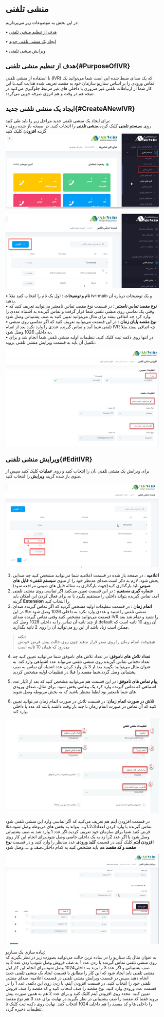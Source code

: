 # منشی تلفنی

در این بخش به موضوعات زیر می‌پردازیم:

•	[هدف از تنظیم منشی تلفنی](#PurposeOfIVR)

•	[ایجاد یک منشی تلفنی جدید](#CreateANewIVR)

•	[ویرایش منشی تلفنی](#EditIVR)

## هدف از تنظیم منشی تلفنی{#PurposeOfIVR}

با استفاده از منشی تلفنی (IVR) که یک صدای ضبط شده ایی است شما می‌توانید یک تماس ورودی را بر اساس سناریو سازمان خود به مقصد تعریف شده هدایت ‌کنید.با این کار شما از ارتباطات تلفنی غیر ضروری
با داخلی های غیر مرتبط جلوگیری می‌کنید در نتیجه هم در وقت و هم انرژی صرفه جویی می‌گردد.


## ایجاد یک منشی تلفنی جدید{#CreateANewIVR}

برای ایجاد یک منشی تلفنی جدید مراحل زیر را باید طی کنید:<br>
•	روی **سیستم تلفنی** کلیک کرده،**منشی تلفنی** را انتخاب کنید. در صفحه باز شده روی گزینه **افزودن** کلیک کنید<br>
![مسیر وارد شدن به ماژول منشی تلفنی](./Images/ivr-route.png)


![مسیر وارد شدن به ماژول منشی تلفنی](./Images/ivr-route1.png)

•	**نام و توضیحات** : اول یک نام را انتخاب کنید مثلا ivr-main و یک توضیحات درباره آن بدهید.<br>
•	**نوع مقصد تماس نامعتبر** : در قسمت  نوع مقصد تماس نامعتبر می‌توانید تعریف کنید که وقتی یک تماسی روی منشی تلفنی شما قرار گرفت و تماس گیرنده به اشتباه عددی را وارد کرد چه اتفاقی بیفتد برای مثال می‌توانید تعیین کنید به صف پشتیبانی وصل شود.<br>
•	**نوع مقصد پایان زمان** : در این قسمت می‌توانید تعریف کنید که اگر تماسی روی منشی تلفنی شما آمد و تماس گیرنده عددی را وارد نکرد بعد از اتمام IVR چه اتفاقی بیفتد.مثلا به داخلی   1026 وصل شود.<br>
•	در انتها روی دکمه ثبت کلیک کنید. تنظیمات اولیه منشی تلفنی شما انجام شد و برای تکمیل آن باید به قسمت ویرایش منشی تلفنی بروید.


![تنظیمات ماژول منشی تلفنی](./Images/ivr-route2.png)

## ویرایش منشی تلفنی{#EditIVR}

برای ویرایش یک منشی تلفنی ،آن را  انتخاب کنید و روی **عملیات** کلیک کنید سپس از منوی باز شده گزینه **ویرایش** را انتخاب کنید. 

![تنظیمات ماژول منشی تلفنی](./Images/ivr-route3.png)
1.	**اعلامیه** : در صفحه باز شده در قسمت اعلامیه شما می‌توانید مشخص کنید چه صدایی پخش شود. لازم به ذکر است،صدای مدنظر خود را از منوی **سیستم تلفنی> فایل های صوتی** باید بارگذاری کنید(جهت بارگذاری به مقاله فایل های صوتی مراجعه شود).<vr>
2.	**شماره گیری مستقیم** : در این قسمت تعیین می‌کنید اگر تماسی روی منشی تلفنی آمد، تماس گیرنده بتواند داخلی را مستقیم بگیرد یا نه.برای فعال کردن این امکان باید گزینه **Extension** را انتخاب کنید.<br>
3.	**اتمام زمان** : در قسمت تنظیمات اولیه مشخص گردید که اگر تماس گیرنده صدای منشی تلفنی را شنید و عددی وارد نکرد به داخلی 1026 وصل شود.حالا در این قسمت می‌توانید مشخص کنید وقتی تماس گیرنده صدای IVR را شنید و تمام شد بعد از چند ثانیه آن تماس را به داخلی 1026 وصل کند.default آن روی 10 ثانیه است که ممکن است زیاد باشد از این رو می‌توانید آن را روی 2 ثانیه بگذارید.

>نکته: <br>
هیچوقت اتمام زمان را روی صفر قرار ندهید چون روی حالت پیش فرض خودش می‌رود که همان 10 ثانیه است

4.	**تعداد تلاش های ناموفق**: در تعداد تلاش های ناموفق شما می‌توانید تعیین کنید چه تعداد دفعاتی تماس گیرنده روی منشی تلفنی می‌تواند عدد اشتباهی وارد کند. به عنوان مثال می‌توانید بگویید بعد از 3 بار وارد کردن عدد اشتباه آن تماس به صف پشتیبانی وصل گردد.شما مقصد را قبلا در تنظیمات اولیه مشخص کردید

5.	**پیام تماس های ناموفق**: در این قسمت هم می‌توانید مشخص کنید که بعد از 3بار عدد اشتباهی که تماس گیرنده  وارد کرد یک پیغامی پخش شود. برای مثال، صدای ورودی های شما نامعتبر بود لطفا منتظر باشید که به بخش مربوطه وصل شوید

6.	**تلاش در صورت اتمام زمان**: در قسمت تلاش در صورت اتمام زمان می‌توانید تعیین کنید که آن تماس در صورت اتمام زمان تا چند بار وقت داشته باشد که عدد یا داخلی وارد کند.

![تنظیمات ماژول منشی تلفنی](./Images/ivr1.jpg)

در قسمت افزودن آیتم هم تعریف می‌کنید که اگر تماسی وارد این منشی تلفنی شود تماس گیرنده با وارد کردن اعداد1،2،3و... بتواند به بخش های مربوطه وصل شود.مثلا فرض کنید شما برای سازمان خود تعریف کردید،اگر عدد 1 وارد شد به صف پشتیبانی وصل شود یا اگر عدد 2را زد به یک داخلی خاصی وصل شود.برای انجام این کار روی **افزودن آیتم** کلیک کنید.در قسمت **کلید ورودی** عدد مدنظر را وارد کنید و در قسمت **نوع مقصد و کد مقصد** هم باید مشخص کنید به کدام داخلی،صف و......وصل شود

![تنظیمات ماژول منشی تلفنی](./Images/ivr-route5.png)

پیاده سازی یک سناریو:<br>
به عنوان مثال یک سناریو را در ساده ترین حالت می‌توانید بصورت زیر در نظر بگیرید که روی منشی تلفنی تماس گیرنده با زدن عدد 1 به صف فروش وصل شود،با زدن عدد 2 به صف پشتیبانی و اگر عدد 3 را بزند به داخلی1024  وصل شود.برای انجام این کار اول منشی تلفنی باید ایجاد شود که این کار را  مطابق با قسمت ایجاد یک منشی تلفنی جدید انجام دهید.سپس در قسمت ویرایش منشی تلفنی در قسمت اعلامیه، صدای منشی تلفنی خود را انتخاب ‌کنید. در قسمت افزودن آیتم، با زدن روی این دکمه، عدد 1 را در قسمت عدد ورودی وارد ‌کنید. نوع مقصد را صف انتخاب کنید و کد مقصد را صف فروش تعیین کنید. مجدد روی افزودن آیتم کلیک کنید و برای عدد 2 هم به همین صورت پیش بروید فقط کد مقصد را صف پشتیبانی در نظر بگیرید.در نهایت برای عدد 3 هم نوع مقصد را داخلی ها و کد مقصد را هم داخلی 1024 انتخاب کنید. نهایت روی دکمه ثبت کلیک تا تنظیمات ذخیره گردد.

